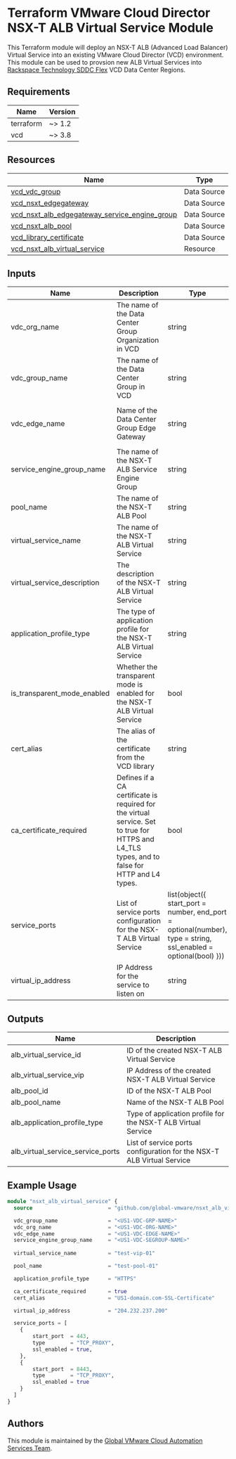 # Terraform VMware Cloud Director NSX-T ALB Virtual Service Module

This Terraform module will deploy an NSX-T ALB (Advanced Load Balancer) Virtual Service into an existing VMware Cloud Director (VCD) environment. This module can be used to provsion new ALB Virtual Services into [Rackspace Technology SDDC Flex](https://www.rackspace.com/cloud/private/software-defined-data-center-flex) VCD Data Center Regions.

## Requirements

| Name      | Version |
|-----------|---------|
| terraform | ~> 1.2  |
| vcd       | ~> 3.8  |

## Resources

| Name                                                                                                                                 | Type         |
|--------------------------------------------------------------------------------------------------------------------------------------|--------------|
| [vcd_vdc_group](https://registry.terraform.io/providers/vmware/vcd/latest/docs/data-sources/vdc_group)                               | Data Source  |
| [vcd_nsxt_edgegateway](https://registry.terraform.io/providers/vmware/vcd/latest/docs/data-sources/nsxt_edgegateway)                 | Data Source  |
| [vcd_nsxt_alb_edgegateway_service_engine_group](https://registry.terraform.io/providers/vmware/vcd/latest/docs/data-sources/nsxt_alb_edgegateway_service_engine_group) | Data Source  |
| [vcd_nsxt_alb_pool](https://registry.terraform.io/providers/vmware/vcd/latest/docs/data-sources/nsxt_alb_pool)                       | Data Source  |
| [vcd_library_certificate](https://registry.terraform.io/providers/vmware/vcd/latest/docs/data-sources/library_certificate)             | Data Source  |
| [vcd_nsxt_alb_virtual_service](https://registry.terraform.io/providers/vmware/vcd/latest/docs/resources/nsxt_alb_virtual_service)     | Resource     |

## Inputs

| Name | Description | Type | Default | Required |
|------|-------------|------|---------|----------|
| vdc_org_name | The name of the Data Center Group Organization in VCD | string | `"Organization Name Format: <Account_Number>-<Region>-<Account_Name>"` | yes |
| vdc_group_name | The name of the Data Center Group in VCD | string | `"Data Center Group Name Format: <Account_Number>-<Region>-<Account_Name> <datacenter group>"` | yes |
| vdc_edge_name | Name of the Data Center Group Edge Gateway | string | `"Edge Gateway Name Format: <Account_Number>-<Region>-<Edge_GW_Identifier>-<edge>"` | Yes |
| service_engine_group_name | The name of the NSX-T ALB Service Engine Group | string | `"Service Engine Group Name Format: <Region>-rsvc-lb-segroup<01>"` | yes |
| pool_name | The name of the NSX-T ALB Pool | string | - | yes |
| virtual_service_name | The name of the NSX-T ALB Virtual Service | string | - | yes |
| virtual_service_description | The description of the NSX-T ALB Virtual Service | string | "" | no |
| application_profile_type | The type of application profile for the NSX-T ALB Virtual Service | string | - | yes |
| is_transparent_mode_enabled | Whether the transparent mode is enabled for the NSX-T ALB Virtual Service | bool | false | no |
| cert_alias | The alias of the certificate from the VCD library | string | "" | no |
| ca_certificate_required | Defines if a CA certificate is required for the virtual service. Set to true for HTTPS and L4_TLS types, and to false for HTTP and L4 types. | bool | false | no |
| service_ports | List of service ports configuration for the NSX-T ALB Virtual Service | list(object({ start_port = number, end_port = optional(number), type = string, ssl_enabled = optional(bool) })) | - | yes |
| virtual_ip_address | IP Address for the service to listen on | string | - | yes |


## Outputs

| Name                                    | Description                                                    |
|-----------------------------------------|----------------------------------------------------------------|
| alb_virtual_service_id                  | ID of the created NSX-T ALB Virtual Service                    |
| alb_virtual_service_vip                 | IP Address of the created NSX-T ALB Virtual Service             |
| alb_pool_id                             | ID of the NSX-T ALB Pool                                        |
| alb_pool_name                           | Name of the NSX-T ALB Pool                                      |
| alb_application_profile_type            | Type of application profile for the NSX-T ALB Virtual Service   |
| alb_virtual_service_service_ports       | List of service ports configuration for the NSX-T ALB Virtual Service |

## Example Usage

```terraform
module "nsxt_alb_virtual_service" {
  source                        = "github.com/global-vmware/nsxt_alb_virtual_service.git?ref=v1.1.0"

  vdc_group_name                = "<US1-VDC-GRP-NAME>"
  vdc_org_name                  = "<US1-VDC-ORG-NAME>"
  vdc_edge_name                 = "<US1-VDC-EDGE-NAME>"
  service_engine_group_name     = "<US1-VDC-SEGROUP-NAME>"
  
  virtual_service_name          = "test-vip-01"

  pool_name                     = "test-pool-01"

  application_profile_type      = "HTTPS"

  ca_certificate_required       = true
  cert_alias                    = "US1-domain.com-SSL-Certificate"

  virtual_ip_address            = "204.232.237.200"

  service_ports = [
    {
        start_port  = 443,
        type        = "TCP_PROXY",
        ssl_enabled = true,
    },
    {
        start_port  = 8443,
        type        = "TCP_PROXY",
        ssl_enabled = true
    }
  ]
}
```

## Authors

This module is maintained by the [Global VMware Cloud Automation Services Team](https://github.com/global-vmware).